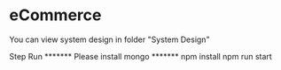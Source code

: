 # eCommerce

You can view system design in folder "System Design"

Step Run
******* Please install mongo *******
npm install
npm run start 
